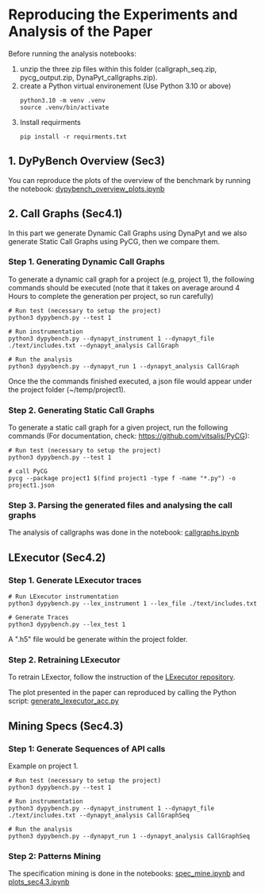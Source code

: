 # Reproducing the Experiments and Analysis of the Paper
Before running the analysis notebooks:
1. unzip the three zip files within this folder (callgraph_seq.zip, pycg_output.zip, DynaPyt_callgraphs.zip).
2. create a Python virtual environement (Use Python 3.10 or above)
    ```shell
    python3.10 -m venv .venv
    source .venv/bin/activate
    ```
3. Install requirments
    ```shell
    pip install -r requirments.txt
    ```
## 1. DyPyBench Overview (Sec3)
You can reproduce the plots of the overview of the benchmark by running the notebook: [dypybench_overview_plots.ipynb](./dypybench_overview_plots.ipynb)

## 2. Call Graphs (Sec4.1)
In this part we generate Dynamic Call Graphs using DynaPyt and we also generate Static Call Graphs using PyCG, then we compare them.

### Step 1. Generating Dynamic Call Graphs
To generate a dynamic call graph for a project (e.g, project 1), the following commands should be executed (note that it takes on average around 4 Hours to complete the generation per project, so run carefully)

```shell
# Run test (necessary to setup the project)
python3 dypybench.py --test 1

# Run instrumentation
python3 dypybench.py --dynapyt_instrument 1 --dynapyt_file ./text/includes.txt --dynapyt_analysis CallGraph

# Run the analysis
python3 dypybench.py --dynapyt_run 1 --dynapyt_analysis CallGraph
```
Once the the commands finished executed, a json file would appear under the project folder (~/temp/project1).

### Step 2. Generating Static Call Graphs
To generate a static call graph for a given project, run the following commands (For documentation, check: https://github.com/vitsalis/PyCG):
```shell
# Run test (necessary to setup the project)
python3 dypybench.py --test 1

# call PyCG
pycg --package project1 $(find project1 -type f -name "*.py") -o project1.json
```
### Step 3. Parsing the generated files and analysing the call graphs
The analysis of callgraphs was done in the notebook: [callgraphs.ipynb](./callgraphs.ipynb)

## LExecutor (Sec4.2)

### Step 1. Generate LExecutor traces

```shell
# Run LExecutor instrumentation
python3 dypybench.py --lex_instrument 1 --lex_file ./text/includes.txt

# Generate Traces
python3 dypybench.py --lex_test 1
```
A ".h5" file would be generate within the project folder.

### Step 2. Retraining LExecutor
To retrain LExector, follow the instruction of the [LExecutor repository](https://github.com/michaelpradel/LExecutor/).

The plot presented in the paper can reproduced by calling the Python script: [generate_lexecutor_acc.py](./generate_lexecutor_acc.py)

## Mining Specs (Sec4.3)

### Step 1: Generate Sequences of API calls
Example on project 1.

```shell
# Run test (necessary to setup the project)
python3 dypybench.py --test 1

# Run instrumentation
python3 dypybench.py --dynapyt_instrument 1 --dynapyt_file ./text/includes.txt --dynapyt_analysis CallGraphSeq

# Run the analysis
python3 dypybench.py --dynapyt_run 1 --dynapyt_analysis CallGraphSeq
```
### Step 2: Patterns Mining
The specification mining is done in the notebooks: [spec_mine.ipynb](./spec_mine.ipynb) and [plots_sec4.3.ipynb](./plots_sec4.3.ipynb)
